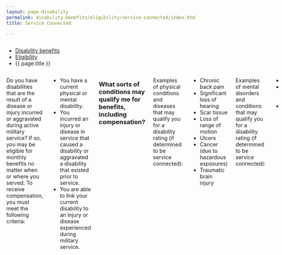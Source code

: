 ```yaml
---
layout: page-disability
permalink: disability-benefits/eligibility/service-connected/index.html
title: Service Connected

---
```


<div class="splash" markdown="0">
<div class="row" markdown="0">
<div class="small-12 columns" markdown="0">

<ul class="breadcrumbs" role="menubar" aria-label="Primary">
<li class="parent"><a href="{{ site.url }}/disability-benefits/">Disability benefits</a></li>
<li class="parent"><a href="{{ site.url }}/disability-benefits/eligibility">Eligibility</a></li>
<li class="active">{{ page.title }}</li>
</ul>

</div>
</div>
</div>

<div class="main" role="main" markdown="0">
<div class="section one" markdown="0">
<div class="primary" markdown="0">
<div class="row" markdown="0">
<div class="small-12 columns" markdown="1">

Do you have disabilities that are the result of a disease or injury incurred or aggravated during active military service? If so, you may be eligible for monthly benefits no matter when or where you served. To receive compensation, you must meet the following criteria:

- You have a current physical or mental disability.
- You incurred an injury or disease in service that caused a disability or aggravated a disability that existed prior to service.
- You are able to link your current disability to an injury or disease experienced during military service.

### What sorts of conditions may qualify me for benefits, including compensation?

Examples of physical conditions and diseases that may qualify you for a disability rating (if determined to be service connected):

- Chronic back pain
- Significant loss of hearing
- Scar tissue
- Loss of range of motion
- Ulcers
- Cancer (due to hazardous exposures)
- Traumatic brain injury

Examples of mental disorders and conditions that may qualify you for a disability rating (if determined to be service connected):

- PTSD
- Major depressive disorder
- Anxiety disorder

[Access the complete schedule of disabilities here](http://www.benefits.va.gov/warms/bookc.asp).

Source(s)

https://eauth.va.gov/ebenefits/learn/compensation

</div>
</div>
</div>

</div>
